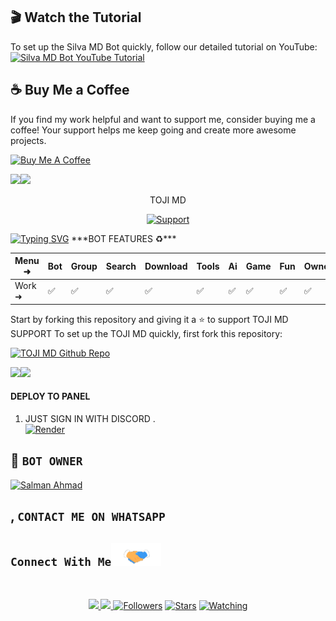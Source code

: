 ## 🎬 Watch the Tutorial

To set up the Silva MD Bot quickly, follow our detailed tutorial on YouTube:
[![Silva MD Bot YouTube Tutorial](https://img.shields.io/badge/YouTube-Watch%20Tutorial-red?style=for-the-badge&logo=youtube)](https://youtu.be/mqvNlcEyDac?si=aXSyH3-PFLcrzDbB)
## ☕ Buy Me a Coffee

If you find my work helpful and want to support me, consider buying me a coffee! Your support helps me keep going and create more awesome projects.  

[![Buy Me A Coffee](https://img.shields.io/badge/-Buy%20Me%20a%20Coffee-orange?logo=buy-me-a-coffee&logoColor=white&style=flat-square)](https://buymeacoffee.com/johanlieb34)

<a><img src='https://i.imgur.com/LyHic3i.gif'/></a><a><img src='https://i.imgur.com/LyHic3i.gif'/></a>

<p align="center">                                                   TOJI MD


</p>
<p align="center"> 
  <a href="https://whatsapp.com/channel/0029Vail87sIyPtQoZ2egl1h">
    <img alt=Support height="390" src="https://i.ibb.co/gTPG9WF/dca092a4ec1e6208f8dd16a413ef3dda.jpg"> 
    </p>
<a href="https://git.io/typing-svg"><img src="https://readme-typing-svg.demolab.com?font=Fira+Code&pause=1000&random=false&width=435&lines=THIS+IS+TOJI-MD+MADE+BY+KING+JOHAN" alt="Typing SVG" /></a>
***BOT FEATURES ♻️***

| Menu ⁠➜ | Bot | Group | Search | Download | Tools | Ai | Game | Fun | Owner | Bug | Convert | List |
| --------| --- | ----- | ------ | -------- | ----- | -- | ---- | --- | ----- | ----| --------| -----|
| Work ➜ |  ✅ |   ✅  |    ✅  |     ✅   |   ✅  | ✅ |   ✅ |  ✅ |  ✅   | ✅  |    ✅   |  ✅  |



Start by forking this repository and giving it a ⭐ to support TOJI MD SUPPORT
     To set up the TOJI MD quickly, first fork this repository:
     
[![TOJI MD Github Repo](https://img.shields.io/badge/Github-Fork%20Repo-red?style=for-the-badge&logo=Github)](https://github.com/Johanlieb34/TojiMd/fork)

<a><img src='https://i.imgur.com/LyHic3i.gif'/></a><a><img src='https://i.imgur.com/LyHic3i.gif'/></a>
#### DEPLOY TO PANEL

1. JUST SIGN IN WITH DISCORD .
    <br>
<a href='https://dashboard.katabump.com/auth/login#c0a726' target="_blank"><img alt='Render' src='https://img.shields.io/badge/DEPLOY-h?color=black&style=for-the-badge&logo=render' width="96.35" height="28"/></a></p>
## 🍼 `BOT OWNER` 
<a href="https://github.com/Johanlieb34"><img src="https://github.com/Johanlieb34.png" width="250" height="250" alt="Salman Ahmad"/></a>
## , ```CONTACT ME ON WHATSAPP```

## ```Connect With Me```<img src="https://github.com/0xAbdulKhalid/0xAbdulKhalid/raw/main/assets/mdImages/handshake.gif" width ="80"></h1> 
 <br> 
<p align="center">
<a href="https://wa.me/2347030229711"><img src="https://img.shields.io/badge/Contact KING JOHAN-25D366?style=for-the-badge&logo=whatsapp&logoColor=white" />
<a href="https://whatsapp.com/channel/0029Vail87sIyPtQoZ2egl1h"><img src="https://img.shields.io/badge/Join Official Channel-25D366?style=for-the-badge&logo=whatsapp&logoColor=white" />
<a href="https://github.com/johanlieb34/followers"><img title="Followers" src="https://img.shields.io/github/followers/Johanlieb34?color=blue&style=flat-square"></a>
<a href="https://github.com/johanlieb34/TojiMd/stargazers/"><img title="Stars" src="https://img.shields.io/github/stars/Johanlieb34/TojiMd?color=red&style=flat-square"></a>
<a href="https://github.com/johanlieb34//watchers"><img title="Watching" src="https://img.shields.io/github/watchers/Johanlieb34/TojiMd?label=Watchers&color=yellow&style=flat-square"></a>
